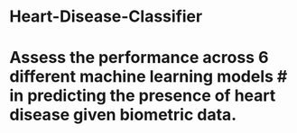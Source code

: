 # Heart-Disease-Classifier
# Assess the performance across 6 different machine learning models # in predicting the presence of heart disease given biometric data.
# 
